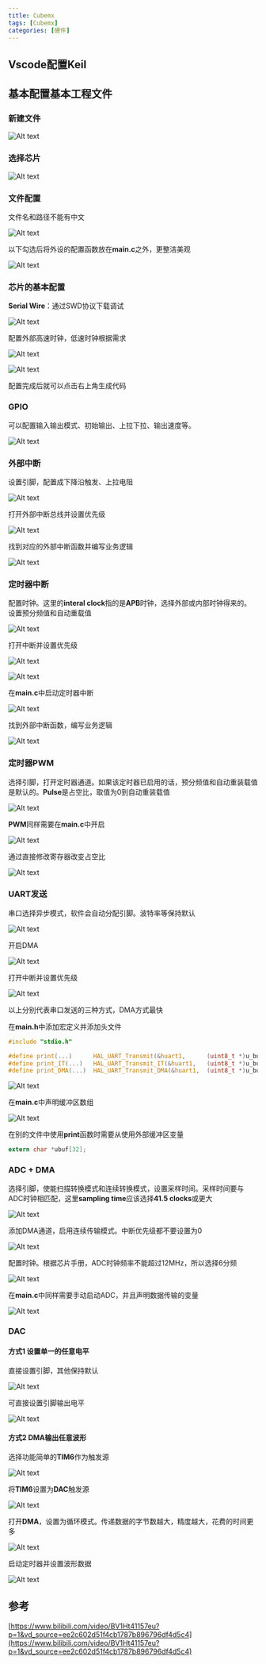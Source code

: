 ```yaml
---
title: Cubemx
tags: [Cubemx]
categories: [硬件]
---
```


## Vscode配置Keil


## 基本配置基本工程文件


### 新建文件

![Alt text](..\images\cubemx\image.png)

### 选择芯片

![Alt text](..\images\cubemx\image-1.png)

### 文件配置

文件名和路径不能有中文

![Alt text](..\images\cubemx\image-2.png)

以下勾选后将外设的配置函数放在**main.c**之外，更整洁美观

![Alt text](..\images\cubemx\image-3.png)

### 芯片的基本配置

**Serial Wire**：通过SWD协议下载调试

![Alt text](..\images\cubemx\image-4.png)

配置外部高速时钟，低速时钟根据需求

![Alt text](..\images\cubemx\image-5.png)

![Alt text](..\images\cubemx\image-6.png)

配置完成后就可以点击右上角生成代码


### GPIO

可以配置输入输出模式、初始输出、上拉下拉、输出速度等。

![Alt text](..\images\cubemx\image-7.png)

### 外部中断

设置引脚，配置成下降沿触发、上拉电阻

![Alt text](..\images\cubemx\image-8.png)

打开外部中断总线并设置优先级

![Alt text](..\images\cubemx\image-9.png)

找到对应的外部中断函数并编写业务逻辑

![Alt text](..\images\cubemx\image-10.png)

### 定时器中断

配置时钟。这里的**interal clock**指的是**APB**时钟，选择外部或内部时钟得来的。设置预分频值和自动重载值

![Alt text](..\images\cubemx\image-11.png)

打开中断并设置优先级

![Alt text](..\images\cubemx\image-12.png)

![Alt text](..\images\cubemx\image-13.png)

在**main.c**中启动定时器中断

![Alt text](..\images\cubemx\image-15.png)

找到外部中断函数，编写业务逻辑

![Alt text](..\images\cubemx\image-14.png)

### 定时器PWM

选择引脚，打开定时器通道。如果该定时器已启用的话，预分频值和自动重装载值是默认的。**Pulse**是占空比，取值为0到自动重装载值

![Alt text](..\images\cubemx\image-16.png)

**PWM**同样需要在**main.c**中开启

![Alt text](..\images\cubemx\image-17.png)

通过直接修改寄存器改变占空比

![Alt text](..\images\cubemx\image-18.png)

### UART发送

串口选择异步模式，软件会自动分配引脚。波特率等保持默认

![Alt text](..\images\cubemx\image-19.png)

开启DMA

![Alt text](..\images\cubemx\image-20.png)

打开中断并设置优先级

![Alt text](..\images\cubemx\image-21.png)

以上分别代表串口发送的三种方式，DMA方式最快

在**main.h**中添加宏定义并添加头文件

```c
#include "stdio.h"

#define print(...)      HAL_UART_Transmit(&huart1,      (uint8_t *)u_buf, sprintf((char *)u_buf, __VA_ARGS__), 0xFFFF)
#define print_IT(...)   HAL_UART_Transmit_IT(&huart1,   (uint8_t *)u_buf, sprintf((char *)u_buf, __VA_ARGS__))
#define print_DMA(...)  HAL_UART_Transmit_DMA(&huart1,  (uint8_t *)u_buf, sprintf((char *)u_buf, __VA_ARGS__))
```

![Alt text](..\images\cubemx\image-22.png)


在**main.c**中声明缓冲区数组

![Alt text](..\images\cubemx\image-23.png)

在别的文件中使用**print**函数时需要从使用外部缓冲区变量

```c
extern char *ubuf[32];
```

### ADC + DMA

选择引脚，使能扫描转换模式和连续转换模式，设置采样时间。采样时间要与ADC时钟相匹配，这里**sampling time**应该选择**41.5 clocks**或更大

![Alt text](..\images\cubemx\image-24.png)

添加DMA通道，启用连续传输模式。中断优先级都不要设置为0

![Alt text](..\images\cubemx\image-25.png)


配置时钟。根据芯片手册，ADC时钟频率不能超过12MHz，所以选择6分频

![Alt text](..\images\cubemx\image-26.png)

在**main.c**中同样需要手动启动ADC，并且声明数据传输的变量

![Alt text](..\images\cubemx\image-27.png)

### DAC

#### 方式1 设置单一的任意电平

直接设置引脚，其他保持默认

![Alt text](..\images\cubemx\image-28.png)

可直接设置引脚输出电平

![Alt text](..\images\cubemx\image-29.png)

#### 方式2 DMA输出任意波形

选择功能简单的**TIM6**作为触发源


![Alt text](..\images\cubemx\image-30.png)

将**TIM6**设置为**DAC**触发源

![Alt text](..\images\cubemx\image-31.png)

打开**DMA**，设置为循环模式。传递数据的字节数越大，精度越大，花费的时间更多

![Alt text](..\images\cubemx\image-32.png)

启动定时器并设置波形数据

![Alt text](..\images\cubemx\image-33.png)


## 参考

[https://www.bilibili.com/video/BV1Ht41157eu?p=1&vd_source=ee2c602d51f4cb1787b896796df4d5c4](https://www.bilibili.com/video/BV1Ht41157eu?p=1&vd_source=ee2c602d51f4cb1787b896796df4d5c4)
